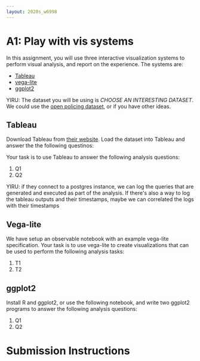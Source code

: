 ```yaml
---
layout: 2020s_w6998
---
```



# A1: Play with vis systems

In this assignment, you will use three interactive visualization systems to perform visual analysis, and report on the experience.  The systems are:

* [Tableau](https://www.tableau.com/)
* [vega-lite](https://vega.github.io/editor/#/custom/vega-lite)
* [ggplot2](https://ggplot2.tidyverse.org/)

YIRU: The dataset you will be using is _CHOOSE AN INTERESTING DATASET_.  We could use the [open policing dataset](https://openpolicing.stanford.edu/data/), or if you have other ideas.

## Tableau

Download Tableau from [their website](https://www.tableau.com/).  Load the dataset into Tableau and answer the the following questinos:

Your task is to use Tableau to answer the following analysis questions:

1. Q1
2. Q2

YIRU: if they connect to a postgres instance, we can log the queries that are generated and executed as part of the analysis.  If there's also a way to log the tableau outputs and their timestamps, maybe we can correlated the logs with their timestamps

## Vega-lite

We have setup an observable notebook with an example vega-lite specification.  Your task is to use vega-lite to create visualizations that can be used to perform the following analysis tasks:

1. T1
2. T2

## ggplot2

Install R and ggplot2, or use the following notebook, and write two ggplot2 programs to answer the following analysis questions:

1. Q1
2. Q2


# Submission Instructions


